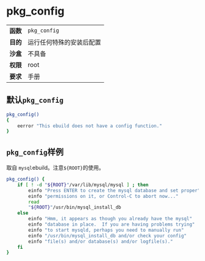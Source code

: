 # pkg_config

|          |                          |
| :------- | :----------------------- |
| **函数** | `pkg_config`             |
| **目的** | 运行任何特殊的安装后配置 |
| **沙盒** | 不具备                   |
| **权限** | root                     |
| **要求** | 手册                     |

## 默认`pkg_config`

```bash
pkg_config()
{
	eerror "This ebuild does not have a config function."
}
```

## `pkg_config`样例

取自 `mysql`ebuild。注意`${ROOT}`的使用。

```bash
pkg_config() {
	if [ ! -d "${ROOT}"/var/lib/mysql/mysql ] ; then
		einfo "Press ENTER to create the mysql database and set proper"
		einfo "permissions on it, or Control-C to abort now..."
		read
		"${ROOT}"/usr/bin/mysql_install_db
	else
		einfo "Hmm, it appears as though you already have the mysql"
		einfo "database in place.  If you are having problems trying"
		einfo "to start mysqld, perhaps you need to manually run"
		einfo "/usr/bin/mysql_install_db and/or check your config"
		einfo "file(s) and/or database(s) and/or logfile(s)."
	fi
}
```
